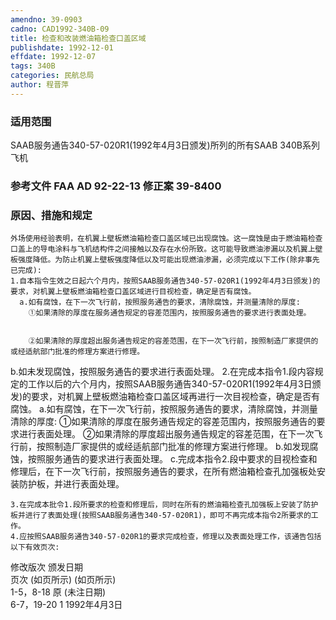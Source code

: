 ```yaml
---
amendno: 39-0903
cadno: CAD1992-340B-09
title: 检查和改装燃油箱检查口盖区域
publishdate: 1992-12-01
effdate: 1992-12-07
tags: 340B
categories: 民航总局
author: 程晋萍
---
```


### 适用范围 
SAAB服务通告340-57-020R1(1992年4月3日颁发)所列的所有SAAB 340B系列飞机

<!--more-->
### 参考文件    FAA AD 92-22-13 修正案 39-8400 

### 原因、措施和规定 
    外场使用经验表明，在机翼上壁板燃油箱检查口盖区域已出现腐蚀。这一腐蚀是由于燃油箱检查口盖上的导电涂料与飞机结构件之间接触以及存在水份所致。这可能导致燃油渗漏以及机翼上壁板强度降低。为防止机翼上壁板强度降低以及可能出现燃油渗漏，必须完成以下工作(除非事先已完成): 
    1.自本指令生效之日起六个月内，按照SAAB服务通告340-57-020R1(1992年4月3日颁发)的要求，对机翼上壁板燃油箱检查口盖区域进行目视检查，确定是否有腐蚀。 
      a.如有腐蚀，在下一次飞行前，按照服务通告的要求，清除腐蚀，并测量清除的厚度: 
        ①如果清除的厚度在服务通告规定的容差范围内，按照服务通告的要求进行表面处理。 

  
        ②如果清除的厚度超出服务通告规定的容差范围，在下一次飞行前，按照制造厂家提供的或经适航部门批准的修理方案进行修理。
 b.如未发现腐蚀，按照服务通告的要求进行表面处理。 
    2.在完成本指令1.段内容规定的工作以后的六个月内，按照SAAB服务通告340-57-020R1(1992年4月3日颁发)的要求，对机翼上壁板燃油箱检查口盖区域再进行一次目视检查，确定是否有腐蚀。 
      a.如有腐蚀，在下一次飞行前，按照服务通告的要求，清除腐蚀，并测量清除的厚度: 
        ①如果清除的厚度在服务通告规定的容差范围内，按照服务通告的要求进行表面处理。 
        ②如果清除的厚度超出服务通告规定的容差范围，在下一次飞行前，按照制造厂家提供的或经适航部门批准的修理方案进行修理。
 b.如发现腐蚀，按照服务通告的要求进行表面处理。 
c.完成本指令2.段中要求的目视检查和修理后，在下一次飞行前，按照服务通告的要求，在所有燃油箱检查孔加强板处安装防护板，并进行表面处理。 

    3.在完成本批令1.段所要求的检查和修理后，同时在所有的燃油箱检查孔加强板上安装了防护板并进行了表面处理(按照SAAB服务通告340-57-020R1)，即可不再完成本指令2所要求的工作。 
    4.应按照SAAB服务通告340-57-020R1的要求完成检查，修理以及表面处理工作，该通告包括以下有效页次: 

修改版次  颁发日期  
页次  (如页所示)  (如页所示)  
1-5，8-18  原               (未注日期)  
6-7，19-20  1  1992年4月3日 

